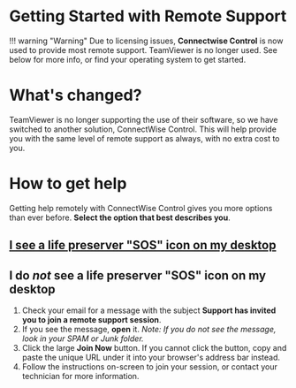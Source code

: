 # Getting Started with Remote Support

!!! warning "Warning"
    Due to licensing issues, **Connectwise Control** is now used to provide most remote support. 
    TeamViewer is no longer used. See below for more info, or find your operating system to get started.
     
# What's changed?

TeamViewer is no longer supporting the use of their software, so we have switched to another solution, ConnectWise Control. 
This will help provide you with the same level of remote support as always, with no extra cost to you.

# How to get help

Getting help remotely with ConnectWise Control gives you more options than ever before. **Select the option that best describes you**.

## [I see a life preserver "SOS" icon on my desktop](https://docs.connectwise.com/ConnectWise_Control_Documentation/Supported_extensions/Productivity/SOS_Deployer/Request_support_using_Quick_Support_SOS#Request_support) 

## I do *not* see a life preserver "SOS" icon on my desktop

  1. Check your email for a message with the subject **Support has invited you to join a remote support session**.
  1. If you see the message, **open** it. 
    *Note: If you do not see the message, look in your SPAM or Junk folder.*
  1. Click the large **Join Now** button. If you cannot click the button, copy and paste the unique URL under it into your browser's address bar instead.
  1. Follow the instructions on-screen to join your session, or contact your technician for more information.
